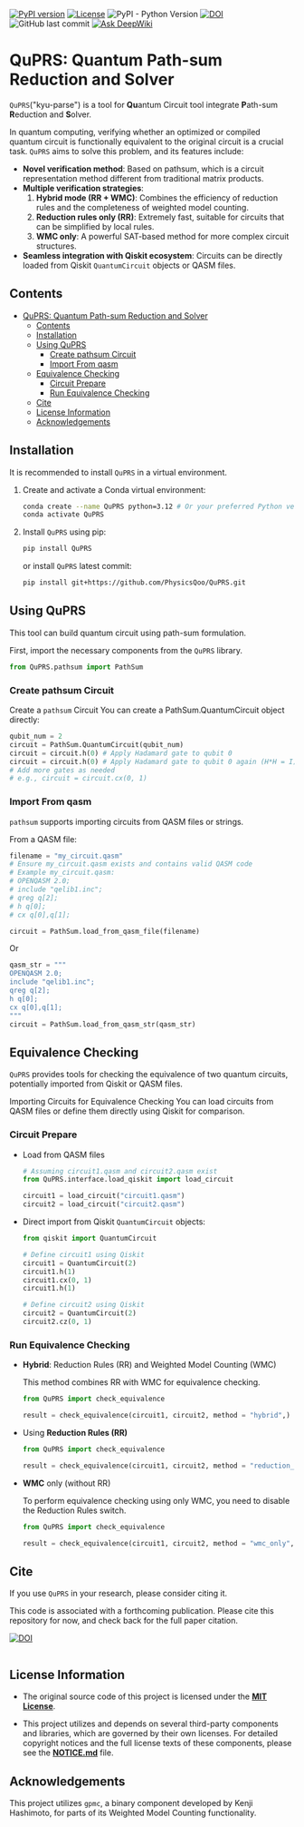 [![PyPI version](https://img.shields.io/pypi/v/QuPRS)](https://pypi.org/project/QuPRS/)
[![License](https://img.shields.io/badge/license-MIT-green)](LICENSE.md)
![PyPI - Python Version](https://img.shields.io/pypi/pyversions/QuPRS)
[![DOI](https://zenodo.org/badge/1000013052.svg)](https://doi.org/10.5281/zenodo.15705190)
![GitHub last commit](https://img.shields.io/github/last-commit/PhysicsQoo/QuPRS)
[![Ask DeepWiki](https://deepwiki.com/badge.svg)](https://deepwiki.com/PhysicsQoo/QuPRS)

# QuPRS: Quantum Path-sum Reduction and Solver

`QuPRS`("kyu-parse") is a tool for **Qu**antum Circuit tool integrate **P**ath-sum **R**eduction and **S**olver. 

In quantum computing, verifying whether an optimized or compiled quantum circuit is functionally equivalent to the original circuit is a crucial task. `QuPRS` aims to solve this problem, and its features include:

- **Novel verification method**: Based on pathsum, which is a circuit representation method different from traditional matrix products.
- **Multiple verification strategies**:
  1. **Hybrid mode (RR + WMC)**: Combines the efficiency of reduction rules and the completeness of weighted model counting.
  2. **Reduction rules only (RR)**: Extremely fast, suitable for circuits that can be simplified by local rules.
  3. **WMC only**: A powerful SAT-based method for more complex circuit structures.
- **Seamless integration with Qiskit ecosystem**: Circuits can be directly loaded from Qiskit `QuantumCircuit` objects or QASM files.

## Contents

- [QuPRS: Quantum Path-sum Reduction and Solver](#quprs-quantum-path-sum-reduction-and-solver)
  - [Contents](#contents)
  - [Installation](#installation)
  - [Using QuPRS](#using-quprs)
    - [Create pathsum Circuit](#create-pathsum-circuit)
    - [Import From qasm](#import-from-qasm)
  - [Equivalence Checking](#equivalence-checking)
    - [Circuit Prepare](#circuit-prepare)
    - [Run Equivalence Checking](#run-equivalence-checking)
  - [Cite](#cite)
  - [License Information](#license-information)
  - [Acknowledgements](#acknowledgements)

## Installation

It is recommended to install `QuPRS` in a virtual environment.

1.  Create and activate a Conda virtual environment:
    ```bash
    conda create --name QuPRS python=3.12 # Or your preferred Python version
    conda activate QuPRS
    ```

2.  Install `QuPRS` using pip:
    ```bash
    pip install QuPRS
    ```
    or install `QuPRS` latest commit:
    ```bash
    pip install git+https://github.com/PhysicsQoo/QuPRS.git
    ```

## Using QuPRS

This tool can build quantum circuit using path-sum formulation. 

First, import the necessary components from the `QuPRS` library.

```python
from QuPRS.pathsum import PathSum
```

### Create pathsum Circuit

Create a `pathsum` Circuit
You can create a PathSum.QuantumCircuit object directly:
```python
qubit_num = 2
circuit = PathSum.QuantumCircuit(qubit_num)
circuit = circuit.h(0) # Apply Hadamard gate to qubit 0
circuit = circuit.h(0) # Apply Hadamard gate to qubit 0 again (H*H = I)
# Add more gates as needed
# e.g., circuit = circuit.cx(0, 1)
```
### Import From qasm

`pathsum` supports importing circuits from QASM files or strings.

From a QASM file:

```python
filename = "my_circuit.qasm"
# Ensure my_circuit.qasm exists and contains valid QASM code
# Example my_circuit.qasm:
# OPENQASM 2.0;
# include "qelib1.inc";
# qreg q[2];
# h q[0];
# cx q[0],q[1];

circuit = PathSum.load_from_qasm_file(filename)
```
Or
```python
qasm_str = """
OPENQASM 2.0;
include "qelib1.inc";
qreg q[2];
h q[0];
cx q[0],q[1];
"""
circuit = PathSum.load_from_qasm_str(qasm_str)
```

## Equivalence Checking
`QuPRS` provides tools for checking the equivalence of two quantum circuits, potentially imported from Qiskit or QASM files.

Importing Circuits for Equivalence Checking
You can load circuits from QASM files or define them directly using Qiskit for comparison.


### Circuit Prepare 
- Load from QASM files 
  ```python
  # Assuming circuit1.qasm and circuit2.qasm exist
  from QuPRS.interface.load_qiskit import load_circuit

  circuit1 = load_circuit("circuit1.qasm")
  circuit2 = load_circuit("circuit2.qasm")
  ```
- Direct import from Qiskit `QuantumCircuit` objects:
  ```python
  from qiskit import QuantumCircuit 

  # Define circuit1 using Qiskit
  circuit1 = QuantumCircuit(2)
  circuit1.h(1)
  circuit1.cx(0, 1)
  circuit1.h(1)

  # Define circuit2 using Qiskit
  circuit2 = QuantumCircuit(2)
  circuit2.cz(0, 1)
  ```
### Run Equivalence Checking


- **Hybrid**: Reduction Rules (RR) and Weighted Model Counting (WMC)

  This method combines RR with WMC for equivalence checking.


  ```python
  from QuPRS import check_equivalence

  result = check_equivalence(circuit1, circuit2, method = "hybrid",)
  
  ```

- Using **Reduction Rules (RR)**
   

  ```python
  from QuPRS import check_equivalence

  result = check_equivalence(circuit1, circuit2, method = "reduction_rules",)
  ```



- **WMC** only (without RR)
   
  To perform equivalence checking using only WMC, you need to disable the Reduction Rules switch.

  ```python
  from QuPRS import check_equivalence

  result = check_equivalence(circuit1, circuit2, method = "wmc_only",)
  ```
## Cite
If you use `QuPRS` in your research, please consider citing it.

This code is associated with a forthcoming publication. Please cite this repository for now, and check back for the full paper citation.

[![DOI](https://zenodo.org/badge/1000013052.svg)](https://doi.org/10.5281/zenodo.15705190)
```
```
## License Information

- The original source code of this project is licensed under the **[MIT License](LICENSE.md)**.

- This project utilizes and depends on several third-party components and libraries, which are governed by their own licenses. For detailed copyright notices and the full license texts of these components, please see the **[NOTICE.md](NOTICE.md)** file.

## Acknowledgements
This project utilizes `gpmc`, a binary component developed by Kenji Hashimoto, for parts of its Weighted Model Counting functionality.







